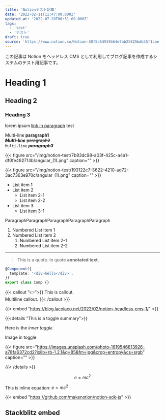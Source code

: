 ```yaml
---
title: 'Notionテスト記事'
date: '2022-02-11T11:47:00.000Z'
updated_at: '2022-07-20T06:31:00.000Z'
tags:
  - 'test'
  - 'テスト'
draft: true
source: 'https://www.notion.so/Notion-80f5c54939b64e7ab25825bdb35f1cae'
---
```


この記事は Notion をヘッドレス CMS として利用してブログ記事を作成するシステムのテスト用記事です。

# Heading 1

## Heading 2

### Heading 3

lorem ipsum [link in paragraph](https://www.google.com) test

Multi-line **paragraph1**  
**_Multi-line_** ~~paragraph2~~  
`Multi-line` _**paragraph3**_

{{< figure src="/img/notion-test/7b83dc98-a03f-425c-a4a1-df0fe492714b/angular_(1).png" caption="" >}}

{{< figure src="/img/notion-test/193122c7-3622-4210-ad72-3ac7363e970c/angular_(1).png" caption="" >}}

- List item 1
- List item 2
  - List item 2-1
  - List item 2-2
- List item 3
  - List item 3-1

ParagraphParagraphParagraphParagraphParagraph

1. Numbered List item 1
1. Numbered List item 2
   1. Numbered List item 2-1
   1. Numbered List item 2-2

---

> This is a quote. In quote **annotated text**.

```typescript
@Component({
  template: '<div>hello</div>',
})
export class Comp {}
```

{{< callout "👉">}}
This is callout.  
Multiline callout.
{{< /callout >}}

{{< embed "https://blog.lacolaco.net/2022/02/notion-headless-cms-1/" >}}

{{<details "This is a toggle summary">}}

Here is the _inner toggle._

Image in toggle

{{< figure src="https://images.unsplash.com/photo-1619546813926-a78fa6372cd2?ixlib=rb-1.2.1&q=85&fm=jpg&crop=entropy&cs=srgb" caption="" >}}

{{< /details >}}

<pre hidden data-blocktype="embed">
{
  "object": "block",
  "id": "90200a59-49bb-45d6-a9ac-f9f0e31e3f29",
  "parent": {
    "type": "page_id",
    "page_id": "80f5c549-39b6-4e7a-b258-25bdb35f1cae"
  },
  "created_time": "2022-02-13T16:06:00.000Z",
  "last_edited_time": "2022-02-13T16:06:00.000Z",
  "created_by": {
    "object": "user",
    "id": "f4f222d4-d508-405d-ba6c-da82ee26ee54"
  },
  "last_edited_by": {
    "object": "user",
    "id": "f4f222d4-d508-405d-ba6c-da82ee26ee54"
  },
  "has_children": false,
  "archived": false,
  "type": "embed",
  "embed": {
    "caption": [],
    "url": "https://twitter.com/laco2net/status/1492833480694439940?s=20&t=d9u_aBlsmuSrdXTYPSHXkw"
  }
}
</pre>

<pre hidden data-blocktype="video">
{
  "object": "block",
  "id": "0d14cb05-3fab-4434-874e-68dd26741b96",
  "parent": {
    "type": "page_id",
    "page_id": "80f5c549-39b6-4e7a-b258-25bdb35f1cae"
  },
  "created_time": "2022-02-13T16:07:00.000Z",
  "last_edited_time": "2022-02-13T16:07:00.000Z",
  "created_by": {
    "object": "user",
    "id": "f4f222d4-d508-405d-ba6c-da82ee26ee54"
  },
  "last_edited_by": {
    "object": "user",
    "id": "f4f222d4-d508-405d-ba6c-da82ee26ee54"
  },
  "has_children": false,
  "archived": false,
  "type": "video",
  "video": {
    "caption": [],
    "type": "external",
    "external": {
      "url": "https://www.youtube.com/watch?v=TmWIrBPE6Bc"
    }
  }
}
</pre>

$$
e=mc^2
$$

This is inline equation: $e=mc^2$

<pre hidden data-blocktype="table_of_contents">
{
  "object": "block",
  "id": "c3906a6f-cd9c-4985-934a-c55aa0420747",
  "parent": {
    "type": "page_id",
    "page_id": "80f5c549-39b6-4e7a-b258-25bdb35f1cae"
  },
  "created_time": "2022-02-13T16:08:00.000Z",
  "last_edited_time": "2022-02-13T16:08:00.000Z",
  "created_by": {
    "object": "user",
    "id": "f4f222d4-d508-405d-ba6c-da82ee26ee54"
  },
  "last_edited_by": {
    "object": "user",
    "id": "f4f222d4-d508-405d-ba6c-da82ee26ee54"
  },
  "has_children": false,
  "archived": false,
  "type": "table_of_contents",
  "table_of_contents": {
    "color": "gray"
  }
}
</pre>

<pre hidden data-blocktype="table">
{
  "object": "block",
  "id": "5b6d8f1d-26f2-4754-8cb3-a66aa3b95544",
  "parent": {
    "type": "page_id",
    "page_id": "80f5c549-39b6-4e7a-b258-25bdb35f1cae"
  },
  "created_time": "2022-02-13T16:11:00.000Z",
  "last_edited_time": "2022-02-13T16:11:00.000Z",
  "created_by": {
    "object": "user",
    "id": "f4f222d4-d508-405d-ba6c-da82ee26ee54"
  },
  "last_edited_by": {
    "object": "user",
    "id": "f4f222d4-d508-405d-ba6c-da82ee26ee54"
  },
  "has_children": true,
  "archived": false,
  "type": "table",
  "table": {
    "table_width": 2,
    "has_column_header": false,
    "has_row_header": false
  },
  "children": [
    {
      "object": "block",
      "id": "b65cbedb-317e-48d5-bcdb-03551b833885",
      "parent": {
        "type": "block_id",
        "block_id": "5b6d8f1d-26f2-4754-8cb3-a66aa3b95544"
      },
      "created_time": "2022-02-13T16:11:00.000Z",
      "last_edited_time": "2022-02-13T16:11:00.000Z",
      "created_by": {
        "object": "user",
        "id": "f4f222d4-d508-405d-ba6c-da82ee26ee54"
      },
      "last_edited_by": {
        "object": "user",
        "id": "f4f222d4-d508-405d-ba6c-da82ee26ee54"
      },
      "has_children": false,
      "archived": false,
      "type": "table_row",
      "table_row": {
        "cells": [
          [
            {
              "type": "text",
              "text": {
                "content": "0,0",
                "link": null
              },
              "annotations": {
                "bold": false,
                "italic": false,
                "strikethrough": false,
                "underline": false,
                "code": false,
                "color": "default"
              },
              "plain_text": "0,0",
              "href": null
            }
          ],
          [
            {
              "type": "text",
              "text": {
                "content": "0,1",
                "link": null
              },
              "annotations": {
                "bold": false,
                "italic": false,
                "strikethrough": false,
                "underline": false,
                "code": false,
                "color": "default"
              },
              "plain_text": "0,1",
              "href": null
            }
          ]
        ]
      }
    },
    {
      "object": "block",
      "id": "58ae5509-56c5-4615-9c94-d1ff86d31337",
      "parent": {
        "type": "block_id",
        "block_id": "5b6d8f1d-26f2-4754-8cb3-a66aa3b95544"
      },
      "created_time": "2022-02-13T16:11:00.000Z",
      "last_edited_time": "2022-02-13T16:11:00.000Z",
      "created_by": {
        "object": "user",
        "id": "f4f222d4-d508-405d-ba6c-da82ee26ee54"
      },
      "last_edited_by": {
        "object": "user",
        "id": "f4f222d4-d508-405d-ba6c-da82ee26ee54"
      },
      "has_children": false,
      "archived": false,
      "type": "table_row",
      "table_row": {
        "cells": [
          [
            {
              "type": "text",
              "text": {
                "content": "1,0",
                "link": null
              },
              "annotations": {
                "bold": false,
                "italic": false,
                "strikethrough": false,
                "underline": false,
                "code": false,
                "color": "default"
              },
              "plain_text": "1,0",
              "href": null
            }
          ],
          [
            {
              "type": "text",
              "text": {
                "content": "1,1",
                "link": null
              },
              "annotations": {
                "bold": false,
                "italic": false,
                "strikethrough": false,
                "underline": false,
                "code": false,
                "color": "default"
              },
              "plain_text": "1,1",
              "href": null
            }
          ]
        ]
      }
    },
    {
      "object": "block",
      "id": "30464eb2-6360-410f-9b84-8e21d0f43237",
      "parent": {
        "type": "block_id",
        "block_id": "5b6d8f1d-26f2-4754-8cb3-a66aa3b95544"
      },
      "created_time": "2022-02-13T16:11:00.000Z",
      "last_edited_time": "2022-02-14T00:03:00.000Z",
      "created_by": {
        "object": "user",
        "id": "f4f222d4-d508-405d-ba6c-da82ee26ee54"
      },
      "last_edited_by": {
        "object": "user",
        "id": "f4f222d4-d508-405d-ba6c-da82ee26ee54"
      },
      "has_children": false,
      "archived": false,
      "type": "table_row",
      "table_row": {
        "cells": [
          [
            {
              "type": "text",
              "text": {
                "content": "2,0",
                "link": null
              },
              "annotations": {
                "bold": false,
                "italic": false,
                "strikethrough": false,
                "underline": false,
                "code": false,
                "color": "default"
              },
              "plain_text": "2,0",
              "href": null
            }
          ],
          [
            {
              "type": "text",
              "text": {
                "content": "2,1",
                "link": null
              },
              "annotations": {
                "bold": false,
                "italic": false,
                "strikethrough": false,
                "underline": false,
                "code": false,
                "color": "default"
              },
              "plain_text": "2,1",
              "href": null
            }
          ]
        ]
      }
    }
  ]
}
</pre>

{{< embed "https://github.com/makenotion/notion-sdk-js" >}}

## Stackblitz embed

<pre hidden data-blocktype="embed">
{
  "object": "block",
  "id": "54e00d6b-546e-43bc-85df-2dbb00af55c9",
  "parent": {
    "type": "page_id",
    "page_id": "80f5c549-39b6-4e7a-b258-25bdb35f1cae"
  },
  "created_time": "2022-07-20T06:31:00.000Z",
  "last_edited_time": "2022-07-20T06:31:00.000Z",
  "created_by": {
    "object": "user",
    "id": "f4f222d4-d508-405d-ba6c-da82ee26ee54"
  },
  "last_edited_by": {
    "object": "user",
    "id": "f4f222d4-d508-405d-ba6c-da82ee26ee54"
  },
  "has_children": false,
  "archived": false,
  "type": "embed",
  "embed": {
    "caption": [],
    "url": "https://stackblitz.com/edit/angular-ivy-qxbz13?embed=1&file=src/app/fancy-button/fancy-button.component.ts"
  }
}
</pre>
